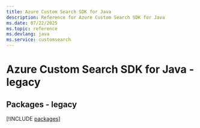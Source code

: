 ```yaml
---
title: Azure Custom Search SDK for Java
description: Reference for Azure Custom Search SDK for Java
ms.date: 07/22/2025
ms.topic: reference
ms.devlang: java
ms.service: customsearch
---
```

# Azure Custom Search SDK for Java - legacy
## Packages - legacy
[!INCLUDE [packages](custom-search-index.md)]